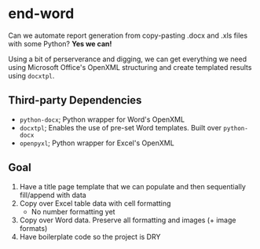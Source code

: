 # end-word
Can we automate report generation from copy-pasting .docx and .xls files with some Python? **Yes we can!**

Using a bit of perserverance and digging, we can get everything we need using Microsoft Office's OpenXML structuring and create templated results using `docxtpl`.

## Third-party Dependencies
- `python-docx`; Python wrapper for Word's OpenXML
- `docxtpl`; Enables the use of pre-set Word templates. Built over `python-docx`
- `openpyxl`; Python wrapper for Excel's OpenXML

## Goal
1. Have a title page template that we can populate and then sequentially fill/append with data
2. Copy over Excel table data with cell formatting
    - No number formatting yet
3. Copy over Word data. Preserve all formatting and images (+ image formats)
4. Have boilerplate code so the project is DRY